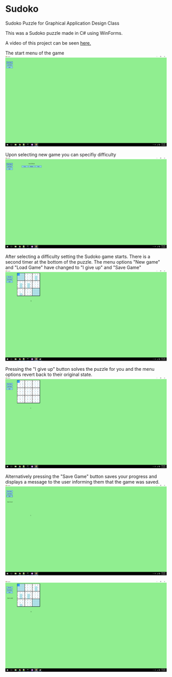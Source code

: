 # Sudoko
Sudoko Puzzle for Graphical Application Design Class

This was a Sudoko puzzle made in C# using WinForms. 

A video of this project can be seen [here.](https://www.youtube.com/watch?v=5hUSE0_69rw)

The start menu of the game
![Start Menu](https://github.com/hcombs/Sudoko/blob/master/images/1.png?raw=true "Start Menu")

Upon selecting new game you can specifiy difficulty
![Difficulty](https://github.com/hcombs/Sudoko/blob/master/images/2.png?raw=true "Difficulty")

After selecting a difficulty setting the Sudoko game starts. There is a second timer at the bottom of the puzzle. The menu options "New game" and "Load Game" have changed to "I give up" and "Save Game"
![Start game](https://github.com/hcombs/Sudoko/blob/master/images/3.png?raw=true "Start Game")

Pressing the "I give up" button solves the puzzle for you and the menu options revert back to their original state.
![Give Up](https://github.com/hcombs/Sudoko/blob/master/images/4.png?raw=true "Give Up")

Alternatively pressing the "Save Game" button saves your progress and displays a message to the user informing them that the game was saved. 
![Start Menu](https://github.com/hcombs/Sudoko/blob/master/images/5.png?raw=true "Start Menu")


![Start Menu](https://github.com/hcombs/Sudoko/blob/master/images/6.png?raw=true "Start Menu")


